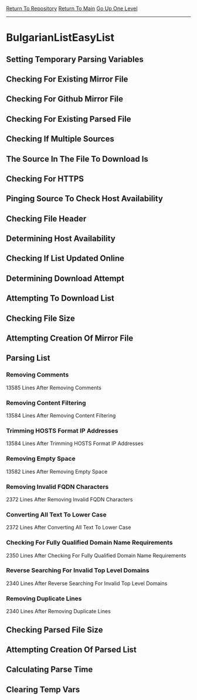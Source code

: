 [Return To Repository](https://github.com/deathbybandaid/piholeparser/)
[Return To Main](https://github.com/deathbybandaid/piholeparser/blob/master/RecentRunLogs/Mainlog.md)
[Go Up One Level](https://github.com/deathbybandaid/piholeparser/blob/master/RecentRunLogs/TopLevelScripts/30-Processing-External-Blacklists.md)
____________________________________
# BulgarianListEasyList
## Setting Temporary Parsing Variables
## Checking For Existing Mirror File
## Checking For Github Mirror File
## Checking For Existing Parsed File
## Checking If Multiple Sources
## The Source In The File To Download Is
## Checking For HTTPS
## Pinging Source To Check Host Availability
## Checking File Header
## Determining Host Availability
## Checking If List Updated Online
## Determining Download Attempt
## Attempting To Download List
## Checking File Size
## Attempting Creation Of Mirror File
## Parsing List
### Removing Comments
13585 Lines After Removing Comments
### Removing Content Filtering
13584 Lines After Removing Content Filtering
### Trimming HOSTS Format IP Addresses
13584 Lines After Trimming HOSTS Format IP Addresses
### Removing Empty Space
13582 Lines After Removing Empty Space
### Removing Invalid FQDN Characters
2372 Lines After Removing Invalid FQDN Characters
### Converting All Text To Lower Case
2372 Lines After Converting All Text To Lower Case
### Checking For Fully Qualified Domain Name Requirements
2350 Lines After Checking For Fully Qualified Domain Name Requirements
### Reverse Searching For Invalid Top Level Domains
2340 Lines After Reverse Searching For Invalid Top Level Domains
### Removing Duplicate Lines
2340 Lines After Removing Duplicate Lines
## Checking Parsed File Size
## Attempting Creation Of Parsed List
## Calculating Parse Time
## Clearing Temp Vars
